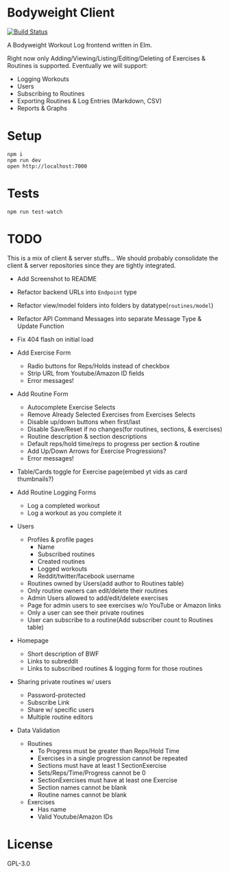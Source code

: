 # Bodyweight Client

[![Build Status](https://travis-ci.org/prikhi/bodyweight-client.svg?branch=master)](https://travis-ci.org/prikhi/bodyweight-client)

A Bodyweight Workout Log frontend written in Elm.

Right now only Adding/Viewing/Listing/Editing/Deleting of Exercises & Routines
is supported. Eventually we will support:

* Logging Workouts
* Users
* Subscribing to Routines
* Exporting Routines & Log Entries (Markdown, CSV)
* Reports & Graphs

# Setup

```
npm i
npm run dev
open http://localhost:7000
```

# Tests

```
npm run test-watch
```

# TODO

This is a mix of client & server stuffs... We should probably consolidate the
client & server repositories since they are tightly integrated.

* Add Screenshot to README
* Refactor backend URLs into `Endpoint` type
* Refactor view/model folders into folders by datatype(`routines/model`)
* Refactor API Command Messages into separate Message Type & Update Function
* Fix 404 flash on initial load
* Add Exercise Form
    * Radio buttons for Reps/Holds instead of checkbox
    * Strip URL from Youtube/Amazon ID fields
    * Error messages!
* Add Routine Form
    * Autocomplete Exercise Selects
    * Remove Already Selected Exercises from Exercises Selects
    * Disable up/down buttons when first/last
    * Disable Save/Reset if no changes(for routines, sections, & exercises)
    * Routine description & section descriptions
    * Default reps/hold time/reps to progress per section & routine
    * Add Up/Down Arrows for Exercise Progressions?
    * Error messages!
* Table/Cards toggle for Exercise page(embed yt vids as card thumbnails?)
* Add Routine Logging Forms
    * Log a completed workout
    * Log a workout as you complete it
* Users
    * Profiles & profile pages
        * Name
        * Subscribed routines
        * Created routines
        * Logged workouts
        * Reddit/twitter/facebook username
    * Routines owned by Users(add author to Routines table)
    * Only routine owners can edit/delete their routines
    * Admin Users allowed to add/edit/delete exercises
    * Page for admin users to see exercises w/o YouTube or Amazon links
    * Only a user can see their private routines
    * User can subscribe to a routine(Add subscriber count to Routines table)
* Homepage
    * Short description of BWF
    * Links to subreddit
    * Links to subscribed routines & logging form for those routines
* Sharing private routines w/ users
    * Password-protected
    * Subscribe Link
    * Share w/ specific users
    * Multiple routine editors

* Data Validation
    * Routines
        * To Progress must be greater than Reps/Hold Time
        * Exercises in a single progression cannot be repeated
        * Sections must have at least 1 SectionExercise
        * Sets/Reps/Time/Progress cannot be 0
        * SectionExercises must have at least one Exercise
        * Section names cannot be blank
        * Routine names cannot be blank
    * Exercises
        * Has name
        * Valid Youtube/Amazon IDs

# License

GPL-3.0
